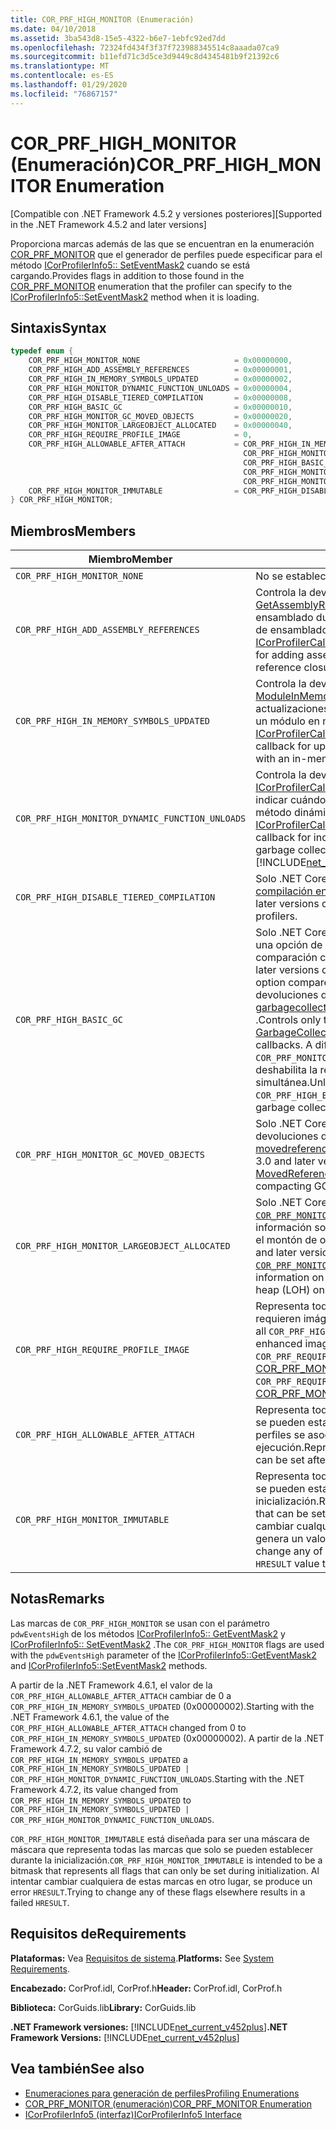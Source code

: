 ```yaml
---
title: COR_PRF_HIGH_MONITOR (Enumeración)
ms.date: 04/10/2018
ms.assetid: 3ba543d8-15e5-4322-b6e7-1ebfc92ed7dd
ms.openlocfilehash: 72324fd434f3f37f723988345514c8aaada07ca9
ms.sourcegitcommit: b11efd71c3d5ce3d9449c8d4345481b9f21392c6
ms.translationtype: MT
ms.contentlocale: es-ES
ms.lasthandoff: 01/29/2020
ms.locfileid: "76867157"
---
```

# <a name="cor_prf_high_monitor-enumeration"></a><span data-ttu-id="e968d-102">COR_PRF_HIGH_MONITOR (Enumeración)</span><span class="sxs-lookup"><span data-stu-id="e968d-102">COR_PRF_HIGH_MONITOR Enumeration</span></span>

<span data-ttu-id="e968d-103">[Compatible con .NET Framework 4.5.2 y versiones posteriores]</span><span class="sxs-lookup"><span data-stu-id="e968d-103">[Supported in the .NET Framework 4.5.2 and later versions]</span></span>  
  
<span data-ttu-id="e968d-104">Proporciona marcas además de las que se encuentran en la enumeración [COR_PRF_MONITOR](cor-prf-monitor-enumeration.md) que el generador de perfiles puede especificar para el método [ICorProfilerInfo5:: SetEventMask2](icorprofilerinfo5-seteventmask2-method.md) cuando se está cargando.</span><span class="sxs-lookup"><span data-stu-id="e968d-104">Provides flags in addition to those found in the [COR_PRF_MONITOR](cor-prf-monitor-enumeration.md) enumeration that the profiler can specify to the [ICorProfilerInfo5::SetEventMask2](icorprofilerinfo5-seteventmask2-method.md) method when it is loading.</span></span>  
  
## <a name="syntax"></a><span data-ttu-id="e968d-105">Sintaxis</span><span class="sxs-lookup"><span data-stu-id="e968d-105">Syntax</span></span>  
  
```cpp
typedef enum {  
    COR_PRF_HIGH_MONITOR_NONE                     = 0x00000000,  
    COR_PRF_HIGH_ADD_ASSEMBLY_REFERENCES          = 0x00000001,  
    COR_PRF_HIGH_IN_MEMORY_SYMBOLS_UPDATED        = 0x00000002,
    COR_PRF_HIGH_MONITOR_DYNAMIC_FUNCTION_UNLOADS = 0x00000004,
    COR_PRF_HIGH_DISABLE_TIERED_COMPILATION       = 0x00000008,
    COR_PRF_HIGH_BASIC_GC                         = 0x00000010,
    COR_PRF_HIGH_MONITOR_GC_MOVED_OBJECTS         = 0x00000020,
    COR_PRF_HIGH_MONITOR_LARGEOBJECT_ALLOCATED    = 0x00000040,
    COR_PRF_HIGH_REQUIRE_PROFILE_IMAGE            = 0,  
    COR_PRF_HIGH_ALLOWABLE_AFTER_ATTACH           = COR_PRF_HIGH_IN_MEMORY_SYMBOLS_UPDATED | 
                                                    COR_PRF_HIGH_MONITOR_DYNAMIC_FUNCTION_UNLOADS |
                                                    COR_PRF_HIGH_BASIC_GC |
                                                    COR_PRF_HIGH_MONITOR_GC_MOVED_OBJECTS |
                                                    COR_PRF_HIGH_MONITOR_LARGEOBJECT_ALLOCATED,  
    COR_PRF_HIGH_MONITOR_IMMUTABLE                = COR_PRF_HIGH_DISABLE_TIERED_COMPILATION  
} COR_PRF_HIGH_MONITOR;  
```  
  
## <a name="members"></a><span data-ttu-id="e968d-106">Miembros</span><span class="sxs-lookup"><span data-stu-id="e968d-106">Members</span></span>  
  
|<span data-ttu-id="e968d-107">Miembro</span><span class="sxs-lookup"><span data-stu-id="e968d-107">Member</span></span>|<span data-ttu-id="e968d-108">Descripción</span><span class="sxs-lookup"><span data-stu-id="e968d-108">Description</span></span>|  
|------------|-----------------|  
|`COR_PRF_HIGH_MONITOR_NONE`|<span data-ttu-id="e968d-109">No se establecen marcas.</span><span class="sxs-lookup"><span data-stu-id="e968d-109">No flags are set.</span></span>|  
|`COR_PRF_HIGH_ADD_ASSEMBLY_REFERENCES`|<span data-ttu-id="e968d-110">Controla la devolución de llamada [ICorProfilerCallback6:: GetAssemblyReference](icorprofilercallback6-getassemblyreferences-method.md) para agregar referencias de ensamblado durante el recorrido de cierre de referencia de ensamblado de CLR.</span><span class="sxs-lookup"><span data-stu-id="e968d-110">Controls the [ICorProfilerCallback6::GetAssemblyReference](icorprofilercallback6-getassemblyreferences-method.md) callback for adding assembly references during the CLR assembly reference closure walk.</span></span>|  
|`COR_PRF_HIGH_IN_MEMORY_SYMBOLS_UPDATED`|<span data-ttu-id="e968d-111">Controla la devolución de llamada [ICorProfilerCallback7:: ModuleInMemorySymbolsUpdated](icorprofilercallback7-moduleinmemorysymbolsupdated-method.md) para las actualizaciones de la secuencia de símbolos asociada a un módulo en memoria.</span><span class="sxs-lookup"><span data-stu-id="e968d-111">Controls the [ICorProfilerCallback7::ModuleInMemorySymbolsUpdated](icorprofilercallback7-moduleinmemorysymbolsupdated-method.md) callback for updates to the symbol stream associated with an in-memory module.</span></span>|  
|`COR_PRF_HIGH_MONITOR_DYNAMIC_FUNCTION_UNLOADS`|<span data-ttu-id="e968d-112">Controla la devolución de llamada [ICorProfilerCallback9::D ynamicmethodunloaded](icorprofilercallback9-dynamicmethodunloaded-method.md) para indicar cuándo se ha recolectado y descargado un método dinámico.</span><span class="sxs-lookup"><span data-stu-id="e968d-112">Controls the [ICorProfilerCallback9::DynamicMethodUnloaded](icorprofilercallback9-dynamicmethodunloaded-method.md) callback for indicating when a dynamic method has been garbage collected and unloaded.</span></span> <br/> [!INCLUDE[net_current_v472plus](../../../../includes/net-current-v472plus.md)]|
|`COR_PRF_HIGH_DISABLE_TIERED_COMPILATION`|<span data-ttu-id="e968d-113">Solo .NET Core 3,0 y versiones posteriores: deshabilita la [compilación en capas](../../../core/whats-new/dotnet-core-3-0.md) para los perfiles.</span><span class="sxs-lookup"><span data-stu-id="e968d-113">.NET Core 3.0 and later versions only: Disables [tiered compilation](../../../core/whats-new/dotnet-core-3-0.md) for profilers.</span></span>|
|`COR_PRF_HIGH_BASIC_GC`|<span data-ttu-id="e968d-114">Solo .NET Core 3,0 y versiones posteriores: proporciona una opción de generación de perfiles de GC ligera en comparación con [`COR_PRF_MONITOR_GC`](cor-prf-monitor-enumeration.md).</span><span class="sxs-lookup"><span data-stu-id="e968d-114">.NET Core 3.0 and later versions only: Provides a lightweight GC profiling option compared to [`COR_PRF_MONITOR_GC`](cor-prf-monitor-enumeration.md).</span></span> <span data-ttu-id="e968d-115">Controla solo las devoluciones de llamada [garbagecollectionstarted (](icorprofilercallback2-garbagecollectionstarted-method.md), [garbagecollectionfinished (](icorprofilercallback2-garbagecollectionfinished-method.md)y [getgenerationbounds (](icorprofilerinfo2-getgenerationbounds-method.md) .</span><span class="sxs-lookup"><span data-stu-id="e968d-115">Controls only the  [GarbageCollectionStarted](icorprofilercallback2-garbagecollectionstarted-method.md), [GarbageCollectionFinished](icorprofilercallback2-garbagecollectionfinished-method.md), and [GetGenerationBounds](icorprofilerinfo2-getgenerationbounds-method.md) callbacks.</span></span> <span data-ttu-id="e968d-116">A diferencia de la marca de `COR_PRF_MONITOR_GC`, `COR_PRF_HIGH_BASIC_GC` no deshabilita la recolección de elementos no utilizados simultánea.</span><span class="sxs-lookup"><span data-stu-id="e968d-116">Unlike the `COR_PRF_MONITOR_GC` flag, `COR_PRF_HIGH_BASIC_GC` does not disable concurrent garbage collection.</span></span>|
|`COR_PRF_HIGH_MONITOR_GC_MOVED_OBJECTS`|<span data-ttu-id="e968d-117">Solo .NET Core 3,0 y versiones posteriores: habilita las devoluciones de llamada [MovedReferences](icorprofilercallback-movedreferences-method.md) y [movedreferences2 (](icorprofilercallback4-movedreferences2-method.md) para compactar solo GC.</span><span class="sxs-lookup"><span data-stu-id="e968d-117">.NET Core 3.0 and later versions only: Enables the [MovedReferences](icorprofilercallback-movedreferences-method.md) and [MovedReferences2](icorprofilercallback4-movedreferences2-method.md) callbacks for compacting GCs only.</span></span>|
|`COR_PRF_HIGH_MONITOR_LARGEOBJECT_ALLOCATED`|<span data-ttu-id="e968d-118">Solo .NET Core 3,0 y versiones posteriores: similar a [`COR_PRF_MONITOR_OBJECT_ALLOCATED`](cor-prf-monitor-enumeration.md), pero proporciona información sobre las asignaciones de objetos solo para el montón de objetos grandes (montón).</span><span class="sxs-lookup"><span data-stu-id="e968d-118">.NET Core 3.0 and later versions only: Similar to [`COR_PRF_MONITOR_OBJECT_ALLOCATED`](cor-prf-monitor-enumeration.md), but provides information on object allocations for the large object heap (LOH) only.</span></span>|
|`COR_PRF_HIGH_REQUIRE_PROFILE_IMAGE`|<span data-ttu-id="e968d-119">Representa todas las marcas `COR_PRF_HIGH_MONITOR` que requieren imágenes mejoradas para el perfil.</span><span class="sxs-lookup"><span data-stu-id="e968d-119">Represents all `COR_PRF_HIGH_MONITOR` flags that require profile-enhanced images.</span></span> <span data-ttu-id="e968d-120">Se corresponde con la marca `COR_PRF_REQUIRE_PROFILE_IMAGE` en la enumeración [COR_PRF_MONITOR](cor-prf-monitor-enumeration.md) .</span><span class="sxs-lookup"><span data-stu-id="e968d-120">It corresponds to the `COR_PRF_REQUIRE_PROFILE_IMAGE` flag in the [COR_PRF_MONITOR](cor-prf-monitor-enumeration.md) enumeration.</span></span>|  
|`COR_PRF_HIGH_ALLOWABLE_AFTER_ATTACH`|<span data-ttu-id="e968d-121">Representa todas las marcas `COR_PRF_HIGH_MONITOR` que se pueden establecer después de que el generador de perfiles se asocie a una aplicación en ejecución.</span><span class="sxs-lookup"><span data-stu-id="e968d-121">Represents all `COR_PRF_HIGH_MONITOR` flags that can be set after the profiler is attached to a running app.</span></span>|  
|`COR_PRF_HIGH_MONITOR_IMMUTABLE`|<span data-ttu-id="e968d-122">Representa todas las marcas `COR_PRF_HIGH_MONITOR` que se pueden establecer solo durante la inicialización.</span><span class="sxs-lookup"><span data-stu-id="e968d-122">Represents all `COR_PRF_HIGH_MONITOR` flags that can be set only during initialization.</span></span> <span data-ttu-id="e968d-123">Al intentar cambiar cualquiera de estas marcas en otro lugar se genera un valor `HRESULT` que indica error.</span><span class="sxs-lookup"><span data-stu-id="e968d-123">Trying to change any of these flags elsewhere results in an `HRESULT` value that indicates failure.</span></span>|  
  
## <a name="remarks"></a><span data-ttu-id="e968d-124">Notas</span><span class="sxs-lookup"><span data-stu-id="e968d-124">Remarks</span></span>

<span data-ttu-id="e968d-125">Las marcas de `COR_PRF_HIGH_MONITOR` se usan con el parámetro `pdwEventsHigh` de los métodos [ICorProfilerInfo5:: GetEventMask2](icorprofilerinfo5-geteventmask2-method.md) y [ICorProfilerInfo5:: SetEventMask2](icorprofilerinfo5-seteventmask2-method.md) .</span><span class="sxs-lookup"><span data-stu-id="e968d-125">The `COR_PRF_HIGH_MONITOR` flags are used with the `pdwEventsHigh` parameter of the [ICorProfilerInfo5::GetEventMask2](icorprofilerinfo5-geteventmask2-method.md) and [ICorProfilerInfo5::SetEventMask2](icorprofilerinfo5-seteventmask2-method.md) methods.</span></span>  
  
<span data-ttu-id="e968d-126">A partir de la .NET Framework 4.6.1, el valor de la `COR_PRF_HIGH_ALLOWABLE_AFTER_ATTACH` cambiar de 0 a `COR_PRF_HIGH_IN_MEMORY_SYMBOLS_UPDATED` (0x00000002).</span><span class="sxs-lookup"><span data-stu-id="e968d-126">Starting with the .NET Framework 4.6.1, the value of the `COR_PRF_HIGH_ALLOWABLE_AFTER_ATTACH` changed from 0 to `COR_PRF_HIGH_IN_MEMORY_SYMBOLS_UPDATED` (0x00000002).</span></span> <span data-ttu-id="e968d-127">A partir de la .NET Framework 4.7.2, su valor cambió de `COR_PRF_HIGH_IN_MEMORY_SYMBOLS_UPDATED` a `COR_PRF_HIGH_IN_MEMORY_SYMBOLS_UPDATED | COR_PRF_HIGH_MONITOR_DYNAMIC_FUNCTION_UNLOADS`.</span><span class="sxs-lookup"><span data-stu-id="e968d-127">Starting with the .NET Framework 4.7.2, its value changed from `COR_PRF_HIGH_IN_MEMORY_SYMBOLS_UPDATED` to `COR_PRF_HIGH_IN_MEMORY_SYMBOLS_UPDATED | COR_PRF_HIGH_MONITOR_DYNAMIC_FUNCTION_UNLOADS`.</span></span>   

<span data-ttu-id="e968d-128">`COR_PRF_HIGH_MONITOR_IMMUTABLE` está diseñada para ser una máscara de máscara que representa todas las marcas que solo se pueden establecer durante la inicialización.</span><span class="sxs-lookup"><span data-stu-id="e968d-128">`COR_PRF_HIGH_MONITOR_IMMUTABLE` is intended to be a bitmask that represents all flags that can only be set during initialization.</span></span> <span data-ttu-id="e968d-129">Al intentar cambiar cualquiera de estas marcas en otro lugar, se produce un error `HRESULT`.</span><span class="sxs-lookup"><span data-stu-id="e968d-129">Trying to change any of these flags elsewhere results in a failed `HRESULT`.</span></span>

## <a name="requirements"></a><span data-ttu-id="e968d-130">Requisitos de</span><span class="sxs-lookup"><span data-stu-id="e968d-130">Requirements</span></span>

<span data-ttu-id="e968d-131">**Plataformas:** Vea [Requisitos de sistema](../../../../docs/framework/get-started/system-requirements.md).</span><span class="sxs-lookup"><span data-stu-id="e968d-131">**Platforms:** See [System Requirements](../../../../docs/framework/get-started/system-requirements.md).</span></span>  
  
<span data-ttu-id="e968d-132">**Encabezado:** CorProf.idl, CorProf.h</span><span class="sxs-lookup"><span data-stu-id="e968d-132">**Header:** CorProf.idl, CorProf.h</span></span>  
  
<span data-ttu-id="e968d-133">**Biblioteca:** CorGuids.lib</span><span class="sxs-lookup"><span data-stu-id="e968d-133">**Library:** CorGuids.lib</span></span>  
  
<span data-ttu-id="e968d-134">**.NET Framework versiones:** [!INCLUDE[net_current_v452plus](../../../../includes/net-current-v452plus-md.md)]</span><span class="sxs-lookup"><span data-stu-id="e968d-134">**.NET Framework Versions:** [!INCLUDE[net_current_v452plus](../../../../includes/net-current-v452plus-md.md)]</span></span>  
  
## <a name="see-also"></a><span data-ttu-id="e968d-135">Vea también</span><span class="sxs-lookup"><span data-stu-id="e968d-135">See also</span></span>

- [<span data-ttu-id="e968d-136">Enumeraciones para generación de perfiles</span><span class="sxs-lookup"><span data-stu-id="e968d-136">Profiling Enumerations</span></span>](profiling-enumerations.md)
- [<span data-ttu-id="e968d-137">COR_PRF_MONITOR (enumeración)</span><span class="sxs-lookup"><span data-stu-id="e968d-137">COR_PRF_MONITOR Enumeration</span></span>](cor-prf-monitor-enumeration.md)
- [<span data-ttu-id="e968d-138">ICorProfilerInfo5 (interfaz)</span><span class="sxs-lookup"><span data-stu-id="e968d-138">ICorProfilerInfo5 Interface</span></span>](icorprofilerinfo5-interface.md)
